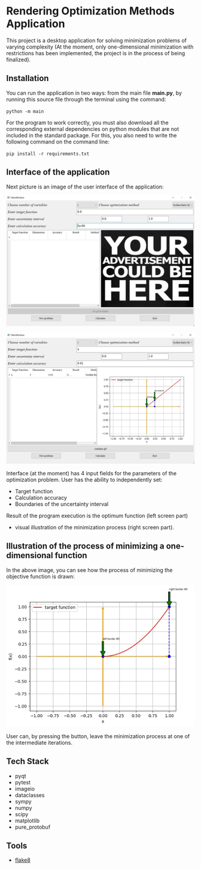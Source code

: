 # Rendering Optimization Methods Application

This project is a desktop application for solving minimization problems of varying complexity (At the moment, only one-dimensional minimization with restrictions has been implemented, the project is in the process of being finalized).

## Installation

You can run the application in two ways: from the main file **main.py**, by running this source file through the terminal using the command:

`python -m main`


For the program to work correctly, you must also download all the corresponding external dependencies on python modules 
that are not included in the standard package. For this, you also need to write the following command on the command 
line:

`pip install -r requirements.txt`

## Interface of the application

Next picture is an image of the user interface of the application:

![pic_1](readme_src/app_ui.JPG)

![pic_2](readme_src/app_ui_2.JPG)

Interface (at the moment) has 4 input fields for the parameters of the optimization problem.
User has the ability to independently set:
+ Target function
+ Calculation accuracy
+ Boundaries of the uncertainty interval

Result of the program execution is the optimum function (left screen part)
+ visual illustration of the minimization process (right screen part).


## Illustration of the process of minimizing a one-dimensional function

In the above image, you can see how the process of minimizing the objective function is drawn:

![alt-текст](readme_src/graphic.gif)

User can, by pressing the button, leave the minimization process at one of the intermediate iterations.

## Tech Stack 

+ pyqt
+ pytest
+ imageio
+ dataclasses
+ sympy
+ numpy
+ scipy
+ matplotlib
+ pure_protobuf

## Tools
  
+ [flake8](https://pypi.org/project/flake8/)
